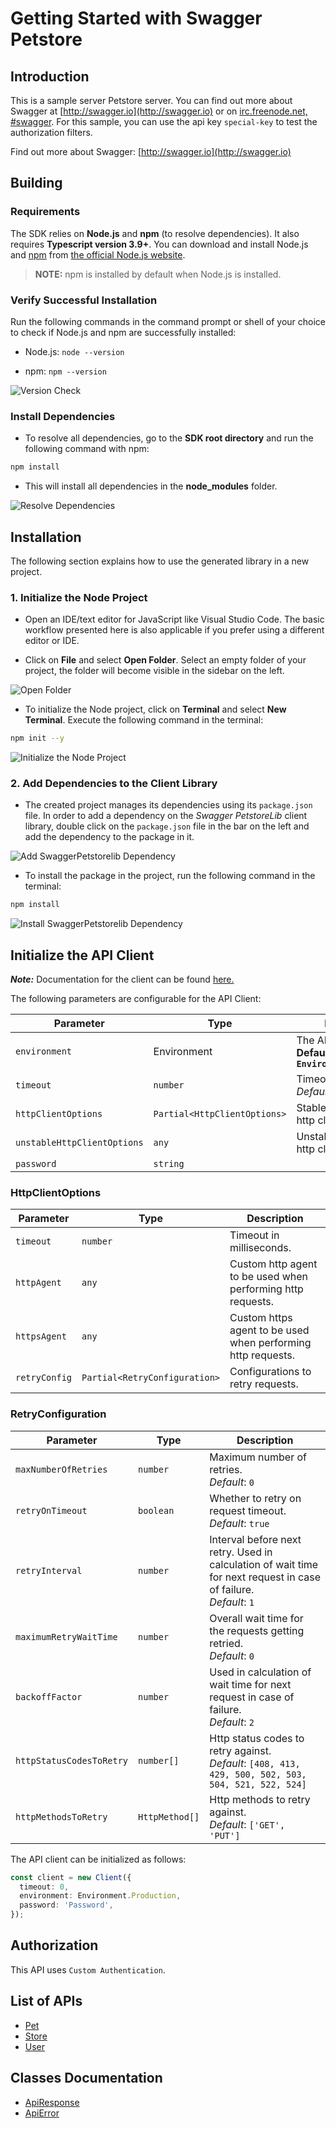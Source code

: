 
# Getting Started with Swagger Petstore

## Introduction

This is a sample server Petstore server.  You can find out more about Swagger at [http://swagger.io](http://swagger.io) or on [irc.freenode.net, #swagger](http://swagger.io/irc/).  For this sample, you can use the api key `special-key` to test the authorization filters.

Find out more about Swagger: [http://swagger.io](http://swagger.io)

## Building

### Requirements

The SDK relies on **Node.js** and **npm** (to resolve dependencies). It also requires **Typescript version 3.9+**. You can download and install Node.js and [npm](https://www.npmjs.com/) from [the official Node.js website](https://nodejs.org/en/download/).

> **NOTE:** npm is installed by default when Node.js is installed.

### Verify Successful Installation

Run the following commands in the command prompt or shell of your choice to check if Node.js and npm are successfully installed:

* Node.js: `node --version`

* npm: `npm --version`

![Version Check](https://apidocs.io/illustration/typescript?workspaceFolder=SwaggerPetstore&step=versionCheck)

### Install Dependencies

- To resolve all dependencies, go to the **SDK root directory** and run the following command with npm:

```bash
npm install
```

- This will install all dependencies in the **node_modules** folder.

![Resolve Dependencies](https://apidocs.io/illustration/typescript?workspaceFolder=SwaggerPetstore&workspaceName=swagger-petstorelib&step=resolveDependency)

## Installation

The following section explains how to use the generated library in a new project.

### 1. Initialize the Node Project

- Open an IDE/text editor for JavaScript like Visual Studio Code. The basic workflow presented here is also applicable if you prefer using a different editor or IDE.

- Click on **File** and select **Open Folder**. Select an empty folder of your project, the folder will become visible in the sidebar on the left.

![Open Folder](https://apidocs.io/illustration/typescript?step=openProject)

- To initialize the Node project, click on **Terminal** and select **New Terminal**. Execute the following command in the terminal:

```bash
npm init --y
```

![Initialize the Node Project](https://apidocs.io/illustration/typescript?step=initializeProject)

### 2. Add Dependencies to the Client Library

- The created project manages its dependencies using its `package.json` file. In order to add a dependency on the *Swagger PetstoreLib* client library, double click on the `package.json` file in the bar on the left and add the dependency to the package in it.

![Add SwaggerPetstorelib Dependency](https://apidocs.io/illustration/typescript?workspaceFolder=SwaggerPetstore&workspaceName=swagger-petstorelib&step=importDependency)

- To install the package in the project, run the following command in the terminal:

```bash
npm install
```

![Install SwaggerPetstorelib Dependency](https://apidocs.io/illustration/typescript?step=installDependency)

## Initialize the API Client

**_Note:_** Documentation for the client can be found [here.](https://www.github.com/Subtain-Apimatic/first-TS-repo/tree/3.2.9/doc/client.md)

The following parameters are configurable for the API Client:

| Parameter | Type | Description |
|  --- | --- | --- |
| `environment` | Environment | The API environment. <br> **Default: `Environment.Production`** |
| `timeout` | `number` | Timeout for API calls.<br>*Default*: `0` |
| `httpClientOptions` | `Partial<HttpClientOptions>` | Stable configurable http client options. |
| `unstableHttpClientOptions` | `any` | Unstable configurable http client options. |
| `password` | `string` |  |

### HttpClientOptions

| Parameter | Type | Description |
|  --- | --- | --- |
| `timeout` | `number` | Timeout in milliseconds. |
| `httpAgent` | `any` | Custom http agent to be used when performing http requests. |
| `httpsAgent` | `any` | Custom https agent to be used when performing http requests. |
| `retryConfig` | `Partial<RetryConfiguration>` | Configurations to retry requests. |

### RetryConfiguration

| Parameter | Type | Description |
|  --- | --- | --- |
| `maxNumberOfRetries` | `number` | Maximum number of retries. <br> *Default*: `0` |
| `retryOnTimeout` | `boolean` | Whether to retry on request timeout. <br> *Default*: `true` |
| `retryInterval` | `number` | Interval before next retry. Used in calculation of wait time for next request in case of failure. <br> *Default*: `1` |
| `maximumRetryWaitTime` | `number` | Overall wait time for the requests getting retried. <br> *Default*: `0` |
| `backoffFactor` | `number` | Used in calculation of wait time for next request in case of failure. <br> *Default*: `2` |
| `httpStatusCodesToRetry` | `number[]` | Http status codes to retry against. <br> *Default*: `[408, 413, 429, 500, 502, 503, 504, 521, 522, 524]` |
| `httpMethodsToRetry` | `HttpMethod[]` | Http methods to retry against. <br> *Default*: `['GET', 'PUT']` |

The API client can be initialized as follows:

```ts
const client = new Client({
  timeout: 0,
  environment: Environment.Production,
  password: 'Password',
});
```

## Authorization

This API uses `Custom Authentication`.

## List of APIs

* [Pet](https://www.github.com/Subtain-Apimatic/first-TS-repo/tree/3.2.9/doc/controllers/pet.md)
* [Store](https://www.github.com/Subtain-Apimatic/first-TS-repo/tree/3.2.9/doc/controllers/store.md)
* [User](https://www.github.com/Subtain-Apimatic/first-TS-repo/tree/3.2.9/doc/controllers/user.md)

## Classes Documentation

* [ApiResponse](https://www.github.com/Subtain-Apimatic/first-TS-repo/tree/3.2.9/doc/api-response.md)
* [ApiError](https://www.github.com/Subtain-Apimatic/first-TS-repo/tree/3.2.9/doc/api-error.md)

